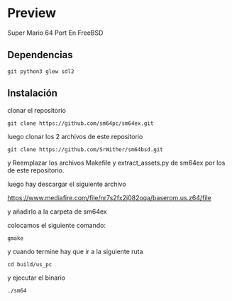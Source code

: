 # Preview
Super Mario 64 Port En FreeBSD

## Dependencias
```
git python3 glew sdl2
```

## Instalación

clonar el repositorio

```
git clone https://github.com/sm64pc/sm64ex.git
```

luego clonar los 2 archivos de este repositorio

```
git clone https://github.com/SrWither/sm64bsd.git
```

y Reemplazar los archivos Makefile y extract_assets.py de sm64ex por los de este repositorio.

luego hay descargar el siguiente archivo

https://www.mediafire.com/file/nr7s2fx2j082oqa/baserom.us.z64/file

y añadirlo a la carpeta de sm64ex

colocamos el siguiente comando:

```
gmake
```

y cuando termine hay que ir a la siguiente ruta
```
cd build/us_pc
```

y ejecutar el binario

```
./sm64
```
